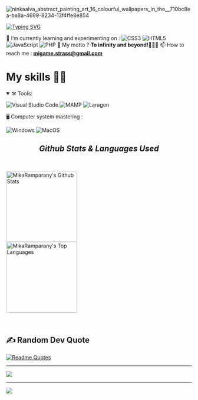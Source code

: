 ![ninkaalva_abstract_painting_art_16_colourful_wallpapers_in_the__710bc8ea-ba8a-4699-8234-13f4ffe8e854](https://github.com/MikaRamparany/MikaRamparany/assets/110556435/5d7085c0-4cfb-42b1-b4a7-8286cc754676)

<!-- mon text de bienvenu -->
[![Typing SVG](https://readme-typing-svg.herokuapp.com?font=Bungee+Spice&size=21&duration=4200&pause=2700&color=F70000&center=true&vCenter=true&multiline=true&random=false&width=1050&height=256&lines=Welcome+to+my+GitHub+profile+;I'm+a+young+full-stack+magician+!;I've+discovered+a+wild+passion+for+coding%2C+;and+web-development+is+my+playground;But%2C+my+heart+leans+a+bit+more+toward+the+front-end+side;I'm+on+an+epic+quest+for+tech+treasures+and+endless+innovation)](https://git.io/typing-svg)

<!-- contact's icones-->


<!-- Social icons section 
<p align="center">
 
  <a href="mika.ramparany@gmail.com"><img width="32px" alt="Gmail" title="Gmail" src="https://i.imgur.com/kKN1KkY.png"/></a>
  &#8287;&#8287;&#8287;&#8287;&#8287;
  <a href="mika.ramparany@gmail.com"><img width="32px" alt="Gmail" title="Gmail" src="https://i.imgur.com/sIwfUci.png"/></a>
  &#8287;&#8287;&#8287;&#8287;&#8287;
<a href="mika.ramparany@gmail.com"><img width="32px" alt="Gmail" title="Gmail" src="https://i.imgur.com/sIwfUci.png"/></a>
  &#8287;&#8287;&#8287;&#8287;&#8287;
  
  
</p> -->

  🌱 I’m currently learning and experimenting on : 
 ![CSS3](https://img.shields.io/badge/css3-%231572B6.svg?style=plastic&logo=css3&logoColor=white) ![HTML5](https://img.shields.io/badge/html5-%23E34F26.svg?style=plastic&logo=html5&logoColor=white) ![JavaScript](https://img.shields.io/badge/javascript-%23323330.svg?style=plastic&logo=javascript&logoColor=%23F7DF1E) ![PHP](https://img.shields.io/badge/php-%23777BB4.svg?style=plastic&logo=php&logoColor=white)
 💭 My motto ? **To infinity and beyond!👨🏼‍🚀**
 📫 How to reach me : **migame.strass@gmail.com**
<h1> My skills 💪🏽</h1>
<details open>
<summary>⚒️ Tools:</summary>
 
   ![Visual Studio Code](https://img.shields.io/static/v1?style=for-the-badge&message=Visual+Studio+Code&color=007ACC&logo=Visual+Studio+Code&logoColor=FFFFFF&label=) ![MAMP](https://a11ybadges.com/badge?logo=mamp) ![Laragon](https://img.shields.io/static/v1?style=for-the-badge&message=Laragon&color=0E83CD&logo=Laragon&logoColor=FFFFFF&label=)
 
 <summary>🖥️  Computer system mastering :</summary>
 
   ![Windows](https://img.shields.io/badge/Windows-0078D6?style=for-the-badge&logo=windows&logoColor=white) ![MacOS](https://img.shields.io/badge/mac%20os-000000?style=for-the-badge&logo=apple&logoColor=white)
</details>
 </details>
<h2 align='center'><i>Github Stats & Languages Used</i></h2>
</br>

<!-- statistics -->

<p align="center">
    
<a href="https://github.com/anuraghazra/github-readme-stats"><img alt="MikaRamparany's Github Stats" src="https://denvercoder1-github-readme-stats.vercel.app/api/?username=MikaRamparany&show_icons=true&include_all_commits=true&count_private=true&theme=react&hide_border=true&bg_color=1F222E&title_color=F85D7F&icon_color=F8D866" height="192px"/></a>
<br/>
  <a href="https://github.com/anuraghazra/github-readme-stats"><img alt="MikaRamparany's Top Languages" src="https://denvercoder1-github-readme-stats.vercel.app/api/top-langs/?username=MikaRamparany&langs_count=8&layout=compact&theme=react&hide_border=true&bg_color=1F222E&title_color=F85D7F&icon_color=F8D866&hide=Jupyter%20Notebook,Roff" height="192px"/></a>
  <br/>
</p>

</br>

## ✍️ Random Dev Quote

[![Readme Quotes](https://quotes-github-readme.vercel.app/api?type=horizontal&theme=dark)](https://github.com/piyushsuthar/github-readme-quotes)




-----
[![](https://visitcount.itsvg.in/api?id=MikaRamparany&icon=0&color=0)](https://visitcount.itsvg.in)

-----
![](https://github.com/MikaRamparany/MikaRamparany/blob/output/github-contribution-grid-snake.svg)
